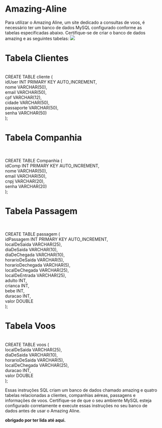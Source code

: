 # Amazing-Aline


Para utilizar o Amazing Aline, um site dedicado a consultas de voos, é necessário ter um banco de dados MySQL configurado conforme as tabelas especificadas abaixo. Certifique-se de criar o banco de dados amazing e as seguintes tabelas:
<img src="https://cdn.discordapp.com/attachments/741868910865023060/1179070870480760923/zyro-image.png?ex=65787251&is=6565fd51&hm=bb69c0bad986829522cfef51c3665267a88bef28b19548d6125bab8bfb6a17ac&">
<h1>Tabela Clientes </h1> </br>
CREATE TABLE cliente ( </br>
  idUser INT PRIMARY KEY AUTO_INCREMENT, </br>
  nome VARCHAR(50), </br>
  email VARCHAR(50), </br>
  cpf VARCHAR(12), </br>
  cidade VARCHAR(50), </br>
  passaporte VARCHAR(50), </br>
  senha VARCHAR(50)  </br>
);

<h1>Tabela Companhia</h1></br>

CREATE TABLE Companhia ( </br>
  idComp INT PRIMARY KEY AUTO_INCREMENT, </br>
  nome VARCHAR(50), </br>
  email VARCHAR(50), </br>
  cnpj VARCHAR(20), </br>
  senha VARCHAR(20) </br>
); </br>


<h1>Tabela Passagem</h1> </br>

CREATE TABLE passagem ( </br>
  idPassagem INT PRIMARY KEY AUTO_INCREMENT,  </br>
  localDeSaida VARCHAR(25), </br>
  diaDeSaida VARCHAR(10), </br>
  diaDeChegada VARCHAR(10), </br>
  horarioDeSaida VARCHAR(5), </br>
  horarioDechegada VARCHAR(5), </br>
  localDeChegada VARCHAR(25), </br>
  localDeEntrada VARCHAR(25), </br>
  adulto INT, </br>
  crianca INT, </br>
  bebe INT, </br>
  duracao INT,  </br>
  valor DOUBLE </br>
); </br>

<h1>Tabela Voos</h1> </br>
CREATE TABLE voos ( </br>
  localDeSaida VARCHAR(25), </br>
  diaDeSaida VARCHAR(10), </br>
  horarioDeSaida VARCHAR(5), </br>
  localDeChegada VARCHAR(25), </br>
  duracao INT, </br>
  valor DOUBLE </br>
); 
</br>


Essas instruções SQL criam um banco de dados chamado amazing e quatro tabelas relacionadas a clientes, companhias aéreas, passagens e informações de voos. Certifique-se de que o seu ambiente MySQL esteja configurado corretamente e execute essas instruções no seu banco de dados antes de usar o Amazing Aline.  </br>

**obrigado por ter lida até aqui.**
